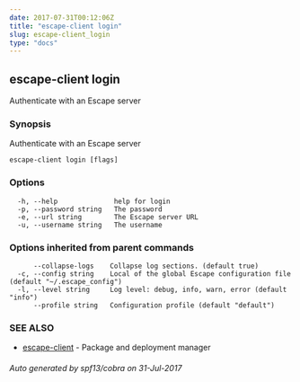 ```yaml
---
date: 2017-07-31T00:12:06Z
title: "escape-client login"
slug: escape-client_login
type: "docs"
---
```

## escape-client login

Authenticate with an Escape server

### Synopsis


Authenticate with an Escape server

```
escape-client login [flags]
```

### Options

```
  -h, --help              help for login
  -p, --password string   The password
  -e, --url string        The Escape server URL
  -u, --username string   The username
```

### Options inherited from parent commands

```
      --collapse-logs    Collapse log sections. (default true)
  -c, --config string    Local of the global Escape configuration file (default "~/.escape_config")
  -l, --level string     Log level: debug, info, warn, error (default "info")
      --profile string   Configuration profile (default "default")
```

### SEE ALSO
* [escape-client](../escape-client/)	 - Package and deployment manager

###### Auto generated by spf13/cobra on 31-Jul-2017
